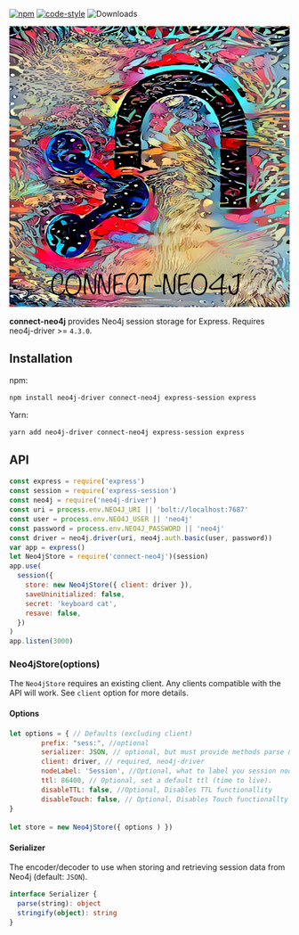 [![npm](https://img.shields.io/npm/v/connect-neo4j.svg)](https://npmjs.com/package/connect-neo4j) [![code-style](https://img.shields.io/badge/code_style-prettier-ff69b4.svg)](https://gitter.im/jlongster/prettier) ![Downloads](https://img.shields.io/npm/dm/connect-neo4j.svg)

![connect-neo4j](https://github.com/MaxAndersson/connect-neo4j/blob/8006bc2fe81cadaf683a13947da0a6cd3c8adc9d/connect-neo4j.png)

**connect-neo4j** provides Neo4j session storage for Express. Requires neo4j-driver >= `4.3.0`.

## Installation

npm:

```sh
npm install neo4j-driver connect-neo4j express-session express
```

Yarn:

```sh
yarn add neo4j-driver connect-neo4j express-session express
```

## API

```js
const express = require('express')
const session = require('express-session')
const neo4j = require('neo4j-driver')
const uri = process.env.NEO4J_URI || 'bolt://localhost:7687'
const user = process.env.NEO4J_USER || 'neo4j'
const password = process.env.NEO4J_PASSWORD || 'neo4j'
const driver = neo4j.driver(uri, neo4j.auth.basic(user, password))
var app = express()
let Neo4jStore = require('connect-neo4j')(session)
app.use(
  session({
    store: new Neo4jStore({ client: driver }),
    saveUninitialized: false,
    secret: 'keyboard cat',
    resave: false,
  })
)
app.listen(3000)
```

### Neo4jStore(options)

The `Neo4jStore` requires an existing client. Any clients compatible with the API will work. See `client` option for more details.

#### Options

```js
let options = { // Defaults (excluding client)
        prefix: "sess:", //optional
        serializer: JSON, // optional, but must provide methods parse & stringify
        client: driver, // required, neo4j-driver
        nodeLabel: 'Session', //Optional, what to label you session nodes
        ttl: 86400, // Optional, set a default ttl (time to live).
        disableTTL: false, //Optional, Disables TTL functionallity
        disableTouch: false, // Optional, Disables Touch functionallty
}

let store = new Neo4jStore({ options ) })

```

#### Serializer

The encoder/decoder to use when storing and retrieving session data from Neo4j (default: `JSON`).

```ts
interface Serializer {
  parse(string): object
  stringify(object): string
}
```
